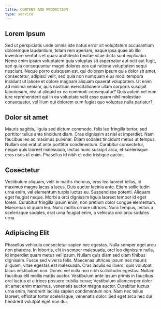 ```yaml
---
title: CONTENT AND PRODUCTION
type: service
---
```


## Lorem Ipsum
Sed ut perspiciatis unde omnis iste natus error sit voluptatem accusantium doloremque laudantium, totam rem aperiam, eaque ipsa quae ab illo inventore veritatis et quasi architecto beatae vitae dicta sunt explicabo. Nemo enim ipsam voluptatem quia voluptas sit aspernatur aut odit aut fugit, sed quia consequuntur magni dolores eos qui ratione voluptatem sequi nesciunt. Neque porro quisquam est, qui dolorem ipsum quia dolor sit amet, consectetur, adipisci velit, sed quia non numquam eius modi tempora incidunt ut labore et dolore magnam aliquam quaerat voluptatem. Ut enim ad minima veniam, quis nostrum exercitationem ullam corporis suscipit laboriosam, nisi ut aliquid ex ea commodi consequatur? Quis autem vel eum iure reprehenderit qui in ea voluptate velit esse quam nihil molestiae consequatur, vel illum qui dolorem eum fugiat quo voluptas nulla pariatur?

## Dolor sit amet
Mauris sagittis, ligula sed dictum commodo, felis leo fringilla tortor, sed porttitor tellus ante tincidunt diam. Cras dignissim at nisl et imperdiet. Nam faucibus leo ac maximus pulvinar. Etiam sodales tincidunt metus ut tempus. Nullam sed erat ut ante porttitor condimentum. Curabitur consectetur, neque quis laoreet malesuada, lectus nunc suscipit arcu, et scelerisque eros risus ut enim. Phasellus id nibh et odio tristique auctor.

## Cosectetur
Vestibulum aliquam, velit in mattis rhoncus, eros leo laoreet tellus, id maximus magna lacus a lacus. Duis auctor lacinia ante. Etiam sollicitudin urna enim, vel elementum turpis luctus eu. Suspendisse potenti. Aliquam eget feugiat neque. Morbi a orci dignissim ligula laoreet tempor id eget lorem. Curabitur fringilla ipsum enim, non pretium dolor congue elementum. Maecenas id quam leo. Nunc mollis ornare ultrices. Nunc tempus, lectus a scelerisque sodales, erat urna feugiat enim, a vehicula orci arcu sodales urna.

## Adipiscing Elit
Phasellus vehicula consectetur sapien nec egestas. Nulla semper eget arcu non pharetra. In lobortis, elit in semper malesuada, orci leo dignissim nulla, id imperdiet quam metus vel ipsum. Nullam quis diam sed diam finibus dignissim. Fusce sed viverra felis. Maecenas ultrices ipsum nec mauris aliquam, vitae egestas est malesuada. Cras iaculis ex libero, quis volutpat lacus vestibulum non. Donec vel nulla non nibh sollicitudin egestas. Nullam faucibus elit mollis mattis auctor. Vestibulum ante ipsum primis in faucibus orci luctus et ultrices posuere cubilia curae; Vestibulum ullamcorper dolor sit amet enim maximus, venenatis auctor magna auctor. Curabitur luctus urna enim, hendrerit lacinia sapien condimentum non. Nam nec tellus laoreet, efficitur tortor scelerisque, venenatis dolor. Sed eget arcu nec dui hendrerit volutpat eget non dui.